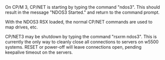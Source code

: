 On CP/M 3, CP/NET is starting by typing the command "ndos3".
This should result in the message "NDOS3 Started." and return to the command prompt.

With the NDOS3 RSX loaded, the normal CP/NET commands are used to map drives, etc.

CP/NET3 may be shutdown by typing the command "rsxrm ndos3".
This is currently the only way to cleanly close
all connections to servers on w5500 systems.
RESET or power-off will leave connections open,
pending keepalive timeout on the servers.
